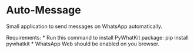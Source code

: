 # Auto-Message
Small application to send messages on WhatsApp automatically.

Requirements:
    * Run this command to install PyWhatKit package: pip install pywhatkit
    * WhatsApp Web should be enabled on you browser.
